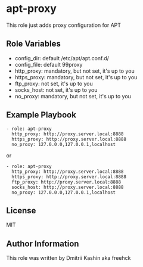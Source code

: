 apt-proxy
=========

This role just adds proxy configuration for APT


Role Variables
--------------

 - config_dir: default /etc/apt/apt.conf.d/
 - config_file: default 99proxy
 - http_proxy: mandatory, but not set, it's up to you
 - https_proxy: mandatory, but not set, it's up to you
 - ftp_proxy: not set, it's up to you
 - socks_host: not set, it's up to you
 - no_proxy: mandatory, but not set, it's up to you

Example Playbook
----------------

    - role: apt-proxy
      http_proxy: http://proxy.server.local:8888
      https_proxy: http://proxy.server.local:8888
      no_proxy: 127.0.0.0,127.0.0.1,localhost

or

    - role: apt-proxy
      http_proxy: http://proxy.server.local:8888
      https_proxy: http://proxy.server.local:8888
      ftp_proxy: http://proxy.server.local:8888
      socks_host: http://proxy.server.local:8888
      no_proxy: 127.0.0.0,127.0.0.1,localhost

License
-------

MIT

Author Information
------------------

This role was written by Dmitrii Kashin aka freehck
